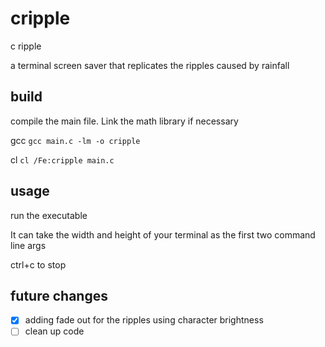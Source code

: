 # cripple

c ripple

a terminal screen saver that replicates the ripples caused by rainfall

## build

compile the main file. Link the math library if necessary

gcc
`gcc main.c -lm -o cripple`

cl
`cl /Fe:cripple main.c`

## usage

run the executable

It can take the width and height of your terminal as the first two command line 
args

ctrl+c to stop

## future changes

- [x] adding fade out for the ripples using character brightness
- [ ] clean up code
